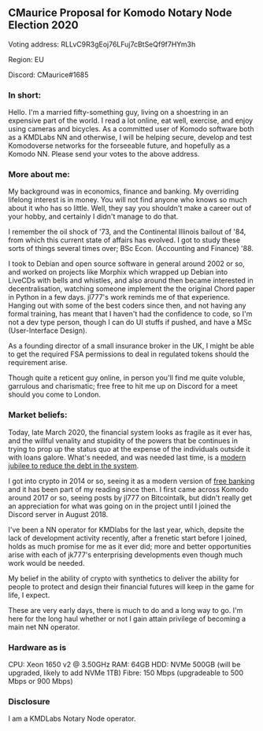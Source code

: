 
## CMaurice Proposal for Komodo Notary Node Election 2020

Voting address: RLLvC9R3gEoj76LFuj7cBtSeQf9f7HYm3h

Region: EU

Discord: CMaurice#1685

### In short:

Hello. I'm a married fifty-something guy, living on a shoestring in an expensive part of the world. I read a lot online, eat well, exercise, and enjoy using cameras and bicycles. As a committed user of Komodo software both as a KMDLabs NN and otherwise, I will be helping secure, develop and test Komodoverse networks for the forseeable future, and hopefully as a Komodo NN. Please send your votes to the above address.

### More about me:

My background was in economics, finance and banking. My overriding lifelong interest is in money. You will not find anyone who knows so much about it who has so little. Well, they say you shouldn't make a career out of your hobby, and certainly I didn't manage to do that.

I remember the oil shock of '73, and the Continental Illinois bailout of '84, from which this current state of affairs has evolved. I got to study these sorts of things several times over; BSc Econ. (Accounting and Finance) '88.

I took to Debian and open source software in general around 2002 or so, and worked on projects like Morphix which wrapped up Debian into LiveCDs with bells and whistles, and also around then became interested in decentralisation, watching someone implement the the original Chord paper in Python in a few days. jl777's work reminds me of that experience. Hanging out with some of the best coders since then, and not having any formal training, has meant that I haven't had the confidence to code, so I'm not a dev type person, though I can do UI stuffs if pushed, and have a MSc (User-Interface Design).

As a founding director of a small insurance broker in the UK, I might be able to get the required FSA permissions to deal in regulated tokens should the requirement arise.

Though quite a reticent guy online, in person you'll find me quite voluble, garrulous and charismatic; free free to hit me up on Discord for a meet should you come to London.

### Market beliefs:

Today, late March 2020, the financial system looks as fragile as it ever has, and the willful venality and stupidity of the powers that be continues in trying to prop up the status quo at the expense of the individuals outside it with loans galore. What's needed, and was needed last time, is a [modern jubilee to reduce the debt in the system](https://braveneweurope.com/steve-keen-a-modern-jubilee-as-a-cure-to-the-financial-ills-of-the-coronavirus).

I got into crypto in 2014 or so, seeing it as a modern version of [free banking](https://en.wikipedia.org/wiki/Free_banking#Scotland) and it has been part of my reading since then. I first came across Komodo around 2017 or so, seeing posts by jl777 on Bitcointalk, but didn't really get an appreciation for what was going on in the project until I joined the Discord server in August 2018.

I've been a NN operator for KMDlabs for the last year, which, depsite the lack of development activity recently, after a frenetic start before I joined, holds as much promise for me as it ever did; more and better opportunities arise with each of jk777's enterprising developments even though much work would be needed.

My belief in the ability of crypto with synthetics to deliver the ability for people to protect and design their financial futures will keep in the game for life, I expect.

These are very early days, there is much to do and a long way to go. I'm here for the long haul whether or not I gain attain privilege of becoming a main net NN operator.

### Hardware as is

CPU: Xeon 1650 v2 @ 3.50GHz
RAM: 64GB
HDD: NVMe 500GB (will be upgraded, likely to add NVMe 1TB)
Fibre: 150 Mbps (upgradeable to 500 Mbps or 900 Mbps)


### Disclosure

I am a KMDLabs Notary Node operator.
